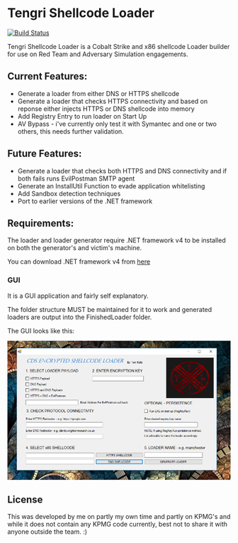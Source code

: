 # Tengri Shellcode Loader

[![Build Status](https://travis-ci.org/joemccann/dillinger.svg?branch=master)](https://travis-ci.org/joemccann/dillinger)

Tengri Shellcode Loader is a Cobalt Strike and x86 shellcode Loader builder for use on Red Team and Adversary Simulation engagements.

## Current Features:

  - Generate a loader from either DNS or HTTPS shellcode
  - Generate a loader that checks HTTPS connectivity and based on reponse either injects HTTPS or DNS shellcode into memory
  - Add Registry Entry to run loader on Start Up
  - AV Bypass - i've currently only test it with Symantec and one or two others, this needs further validation.

## Future Features:

  - Generate a loader that checks both HTTPS and DNS connectivity and if both fails runs EvilPostman SMTP agent
  - Generate an InstallUtil Function to evade application whitelisting
  - Add Sandbox detection techniques
  - Port to earlier versions of the .NET framework


## Requirements:

The loader and loader generator require .NET framework v4 to be installed on both the generator's and victim's machine.

You can download .NET framework v4 from [here](https://www.microsoft.com/en-gb/download/details.aspx?id=17851)

### GUI

It is a GUI application and fairly self explanatory.

The folder structure MUST be maintained for it to work and generated loaders are output into the FinishedLoader folder.

The GUI looks like this:

![Alt text](/images/loader_gui_prview.PNG)


## License 

This was developed by me on partly my own time and partly on KPMG's and while it does not contain any KPMG code currently, best not to share it with anyone outside the team. :)
